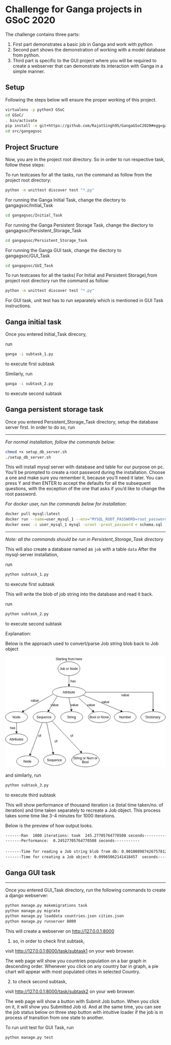 # Challenge for Ganga projects in GSoC 2020

The challenge contains three parts:

1) First part demonstrates a basic job in Ganga and work with python
2) Second part shows the demonstration of working with a model database from python.
3) Third part is specific to the GUI project where you will be required to create a webserver that can demonstrate its interaction with Ganga in a simple manner.

## Setup
Following the steps below will ensure the proper working of this project.


```bash
virtualenv -p python3 GSoC
cd GSoC/
. bin/activate
pip install -e git+https://github.com/RajatSingh95/GangaGSoC2020#egg=gangagsoc
cd src/gangagsoc
```
## Project Sructure
Now, you are in the project root directory. So in order to run respective task, follow these steps:

To run testcases for all the tasks, run the command as follow from the project root directory:

```bash
python -m unittest discover test "*.py"
```


For running the Ganga Initial Task, change the diectory to gangagsoc/Initial_Task
```bash
cd gangagsoc/Initial_Task
```

For running the Ganga Persistent Storage Task, change the diectory to gangagsoc/Persistent_Storage_Task
```bash
cd gangagsoc/Persistent_Storage_Task
```

For running the Ganga GUI task, change the diectory to gangagsoc/GUI_Task
```bash
cd gangagsoc/GUI_Task
```

To run testcases for all the tasks( For Initial and Persistent Storage),from project root directory run the command as follow:

```bash
python -m unittest discover test "*.py"
```

For GUI task, unit test has to run separately which is mentioned in GUI Task instructions.


## Ganga initial task

Once you entered Initial_Task direcory,

run
```bash
ganga -i subtask_1.py
```
to execute first subtask

Similarly, run
```bash
ganga -i subtask_2.py
```
to execute second subtask




## Ganga persistent storage task

Once you entered Persistent_Storage_Task directory, setup the database server first. In order to do so, run

---
*For normal installation, follow the commands below:*

```bash
chmod +x setup_db_server.sh
./setup_db_server.sh
```
This will install mysql server with database and table for our purpose on pc. You’ll be prompted to create a root password during the installation. Choose a one and make sure you remember it, because you’ll need it later. 
You can press Y and then ENTER to accept the defaults for all the subsequent questions, with the exception of the one that asks if you’d like to change the root password.


*For docker user, run the commands below for installation:*

```bash
docker pull mysql:latest
docker run --name=user_mysql_1 --env="MYSQL_ROOT_PASSWORD=root_password" -p 3306:3306 -d mysql:latest
docker exec -i user_mysql_1 mysql -uroot -proot_password < schema.sql

```

---
*Note: all the commands should be run in Persistent_Storage_Task directory*

This will also create a database named as `job` with a table `data`
After the mysql-server installation, 

run
```bash
python subtask_1.py
```
to execute first subtask

This will write the blob of job string into the database and read it back.

run
```bash
python subtask_2.py
```
to execute second subtask

Explanation:

Below is the approach used to convert/parse Job string blob back to Job object

![Parsing Flow for a Job Object](job_parsing.png)

and similarly, run
```bash
python subtask_3.py
```
to execute third subtask

This will show performance of thousand iteration i.e (total time taken/no. of iteration) and time taken separately to recreate a Job object.
This process takes some time like 3-4 minutes for 1000 iterations.

Below is the preview of how output looks.
```bash
-------Ran  1000 iterations: took  245.27705764770508 seconds-----------
-------Performance:  0.24527705764770508 seconds-----------

-------Time for reading a Job string blob from db: 0.0010089874267578125  seconds------
-------Time for creating a Job object: 0.09965062141418457  seconds-------

```




## Ganga GUI task
---
Once you entered GUI_Task directory, run the following commands to create a django webserver:

```bash
python manage.py makemigrations task
python manage.py migrate
python manage.py loaddata countries.json cities.json
python manage.py runserver 8000
```

This will create a webserver on http://127.0.0.1:8000

1) so, in order to check first subtask,

visit http://127.0.0.1:8000/task/subtask1 on your web browser.

The web page will show you countries population on a bar graph in descending order. Whenever you click on any country bar in graph, a pie chart will appear with most populated cities in selected Country.

2) to check second subtask,

visit http://127.0.0.1:8000/task/subtask2 on your web browser.

The web page will show a button with Submit Job button. When you click on it, it will show you Submitted Job id. And at the same time, you can see the job status below on three step button with intuitive loader if the job is in process of transition from one state to another.


To run unit test for GUI Task, run
```bash
python manage.py test
```

